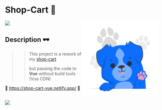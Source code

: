# Shop-Cart 🛒 


<img src="https://64.media.tumblr.com/cc79ddfef21bd5afe7889dd103285289/fa3680a972a10e5b-13/s400x600/be70b3c52951d4d5b20439d1a43fa57e12003d6e.gifv">
<img src="https://github.com/Tina-bot/Shop-Cart/blob/main/assets/img/Dog%20paw-cuate.png" width="250px" align="right">

## Description  🕶

>>This project is a rework of my [shop-cart](https://github.com/Tina-bot/Shop-Cart) </p>
>>but passing the code to __Vue__ without build tools (Vue CDN)


  
💙 https://shop-cart-vue.netlify.app/ 💙

</br>

<img src="https://64.media.tumblr.com/cc79ddfef21bd5afe7889dd103285289/fa3680a972a10e5b-13/s400x600/be70b3c52951d4d5b20439d1a43fa57e12003d6e.gifv">

